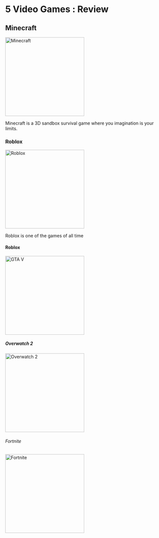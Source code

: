 <!DOCTYPE html>
<html> 
<head>
  <h1>5 Video Games : Review</h1>
</head>
<body>
  <h2>Minecraft</h2>
<a href="Minecraft.md">
<img src="https://upload.wikimedia.org/wikipedia/en/5/51/Minecraft_cover.png" alt="Minecraft" style="width:250px;height:250px;">
</a>
  <p>Minecraft is a 3D sandbox survival game where you imagination is your limits.</p>
  
  <h3>Roblox</h3>
<a href="Roblox.md">
<img src="https://upload.wikimedia.org/wikipedia/commons/thumb/4/4b/Roblox_Logo_2022.svg/220px-Roblox_Logo_2022.svg.png" alt="Roblox" style="width:250px;height:250px;">
</a>
  <p>Roblox is one of the games of all time</p>
  
  <h4>Roblox</h4>
<a href="GTA V.md">
<img src="https://upload.wikimedia.org/wikipedia/en/thumb/a/a5/Grand_Theft_Auto_V.png/220px-Grand_Theft_Auto_V.png" alt="GTA V" style="width:250px;height:250px;">
</a>
  <p></p>

  <h5>Overwatch 2</h5>
<a href="Overwatch 2.md">
<img src="https://upload.wikimedia.org/wikipedia/commons/thumb/7/72/Overwatch_2_full_logo.svg/220px-Overwatch_2_full_logo.svg.png" alt="Overwatch 2" style="width:250px;height:250px;">
</a>
  <p></p>
  
  <h6>Fortnite</h6>
<a href="Fortnite.md">
<img src="https://upload.wikimedia.org/wikipedia/commons/thumb/0/0e/FortniteLogo.svg/250px-FortniteLogo.svg.png" alt="Fortnite" style="width:250px;height:250px;">
</a>
<p></p>
</body>
</html>
